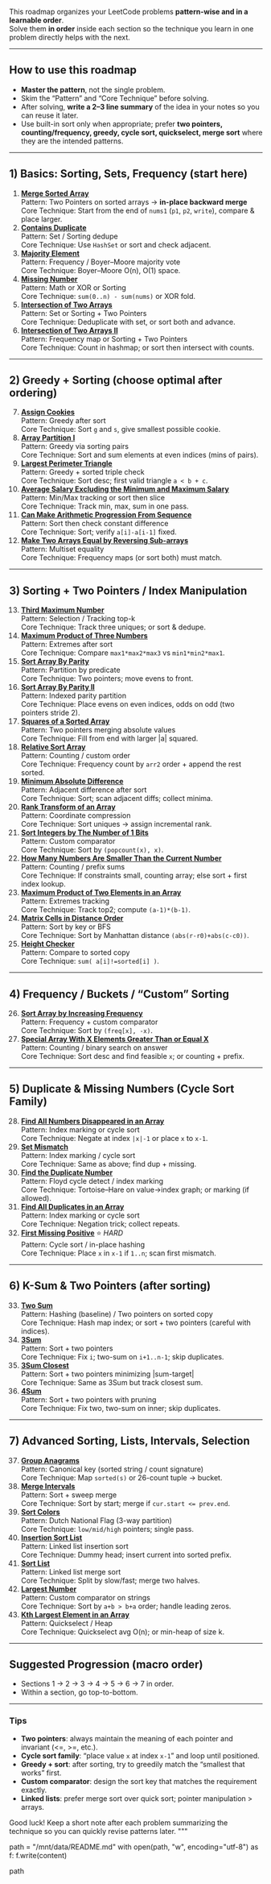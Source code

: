 

This roadmap organizes your LeetCode problems **pattern-wise and in a learnable order**.  
Solve them **in order** inside each section so the technique you learn in one problem directly helps with the next.

---

## How to use this roadmap
- **Master the pattern**, not the single problem.
- Skim the “Pattern” and “Core Technique” before solving.
- After solving, **write a 2–3 line summary** of the idea in your notes so you can reuse it later.
- Use built-in sort only when appropriate; prefer **two pointers, counting/frequency, greedy, cycle sort, quickselect, merge sort** where they are the intended patterns.

---

## 1) Basics: Sorting, Sets, Frequency (start here)
1. **[Merge Sorted Array](https://leetcode.com/problems/merge-sorted-array/)**  
   Pattern: Two Pointers on sorted arrays → **in-place backward merge**  
   Core Technique: Start from the end of `nums1` (`p1`, `p2`, `write`), compare & place larger.
2. **[Contains Duplicate](https://leetcode.com/problems/contains-duplicate/)**  
   Pattern: Set / Sorting dedupe  
   Core Technique: Use `HashSet` or sort and check adjacent.
3. **[Majority Element](https://leetcode.com/problems/majority-element/)**  
   Pattern: Frequency / Boyer–Moore majority vote  
   Core Technique: Boyer–Moore O(n), O(1) space.
4. **[Missing Number](https://leetcode.com/problems/missing-number/)**  
   Pattern: Math or XOR or Sorting  
   Core Technique: `sum(0..n) - sum(nums)` or XOR fold.
5. **[Intersection of Two Arrays](https://leetcode.com/problems/intersection-of-two-arrays/)**  
   Pattern: Set or Sorting + Two Pointers  
   Core Technique: Deduplicate with set, or sort both and advance.
6. **[Intersection of Two Arrays II](https://leetcode.com/problems/intersection-of-two-arrays-ii/)**  
   Pattern: Frequency map or Sorting + Two Pointers  
   Core Technique: Count in hashmap; or sort then intersect with counts.

---

## 2) Greedy + Sorting (choose optimal after ordering)
7. **[Assign Cookies](https://leetcode.com/problems/assign-cookies/)**  
   Pattern: Greedy after sort  
   Core Technique: Sort `g` and `s`, give smallest possible cookie.
8. **[Array Partition I](https://leetcode.com/problems/array-partition-i/)**  
   Pattern: Greedy via sorting pairs  
   Core Technique: Sort and sum elements at even indices (mins of pairs).
9. **[Largest Perimeter Triangle](https://leetcode.com/problems/largest-perimeter-triangle/)**  
   Pattern: Greedy + sorted triple check  
   Core Technique: Sort desc; first valid triangle `a < b + c`.
10. **[Average Salary Excluding the Minimum and Maximum Salary](https://leetcode.com/problems/average-salary-excluding-the-minimum-and-maximum-salary/)**  
    Pattern: Min/Max tracking or sort then slice  
    Core Technique: Track min, max, sum in one pass.
11. **[Can Make Arithmetic Progression From Sequence](https://leetcode.com/problems/can-make-arithmetic-progression-from-sequence/)**  
    Pattern: Sort then check constant difference  
    Core Technique: Sort; verify `a[i]-a[i-1]` fixed.
12. **[Make Two Arrays Equal by Reversing Sub-arrays](https://leetcode.com/problems/make-two-arrays-equal-by-reversing-sub-arrays/)**  
    Pattern: Multiset equality  
    Core Technique: Frequency maps (or sort both) must match.

---

## 3) Sorting + Two Pointers / Index Manipulation
13. **[Third Maximum Number](https://leetcode.com/problems/third-maximum-number/)**  
    Pattern: Selection / Tracking top-k  
    Core Technique: Track three uniques; or sort & dedupe.
14. **[Maximum Product of Three Numbers](https://leetcode.com/problems/maximum-product-of-three-numbers/)**  
    Pattern: Extremes after sort  
    Core Technique: Compare `max1*max2*max3` vs `min1*min2*max1`.
15. **[Sort Array By Parity](https://leetcode.com/problems/sort-array-by-parity/)**  
    Pattern: Partition by predicate  
    Core Technique: Two pointers; move evens to front.
16. **[Sort Array By Parity II](https://leetcode.com/problems/sort-array-by-parity-ii/)**  
    Pattern: Indexed parity partition  
    Core Technique: Place evens on even indices, odds on odd (two pointers stride 2).
17. **[Squares of a Sorted Array](https://leetcode.com/problems/squares-of-a-sorted-array/)**  
    Pattern: Two pointers merging absolute values  
    Core Technique: Fill from end with larger |a| squared.
18. **[Relative Sort Array](https://leetcode.com/problems/relative-sort-array/)**  
    Pattern: Counting / custom order  
    Core Technique: Frequency count by `arr2` order + append the rest sorted.
19. **[Minimum Absolute Difference](https://leetcode.com/problems/minimum-absolute-difference/)**  
    Pattern: Adjacent difference after sort  
    Core Technique: Sort; scan adjacent diffs; collect minima.
20. **[Rank Transform of an Array](https://leetcode.com/problems/rank-transform-of-an-array/)**  
    Pattern: Coordinate compression  
    Core Technique: Sort uniques → assign incremental rank.
21. **[Sort Integers by The Number of 1 Bits](https://leetcode.com/problems/sort-integers-by-the-number-of-1-bits/)**  
    Pattern: Custom comparator  
    Core Technique: Sort by `(popcount(x), x)`.
22. **[How Many Numbers Are Smaller Than the Current Number](https://leetcode.com/problems/how-many-numbers-are-smaller-than-the-current-number/)**  
    Pattern: Counting / prefix sums  
    Core Technique: If constraints small, counting array; else sort + first index lookup.
23. **[Maximum Product of Two Elements in an Array](https://leetcode.com/problems/maximum-product-of-two-elements-in-an-array/)**  
    Pattern: Extremes tracking  
    Core Technique: Track top2; compute `(a-1)*(b-1)`.
24. **[Matrix Cells in Distance Order](https://leetcode.com/problems/matrix-cells-in-distance-order/)**  
    Pattern: Sort by key or BFS  
    Core Technique: Sort by Manhattan distance `(abs(r-r0)+abs(c-c0))`.
25. **[Height Checker](https://leetcode.com/problems/height-checker/)**  
    Pattern: Compare to sorted copy  
    Core Technique: `sum( a[i]!=sorted[i] )`.

---

## 4) Frequency / Buckets / “Custom” Sorting
26. **[Sort Array by Increasing Frequency](https://leetcode.com/problems/sort-array-by-increasing-frequency/)**  
    Pattern: Frequency + custom comparator  
    Core Technique: Sort by `(freq[x], -x)`.
27. **[Special Array With X Elements Greater Than or Equal X](https://leetcode.com/problems/special-array-with-x-elements-greater-than-or-equal-x/)**  
    Pattern: Counting / binary search on answer  
    Core Technique: Sort desc and find feasible `x`; or counting + prefix.

---

## 5) Duplicate & Missing Numbers (Cycle Sort Family)
28. **[Find All Numbers Disappeared in an Array](https://leetcode.com/problems/find-all-numbers-disappeared-in-an-array/)**  
    Pattern: Index marking or cycle sort  
    Core Technique: Negate at index `|x|-1` or place `x` to `x-1`.
29. **[Set Mismatch](https://leetcode.com/problems/set-mismatch/)**  
    Pattern: Index marking / cycle sort  
    Core Technique: Same as above; find dup + missing.
30. **[Find the Duplicate Number](https://leetcode.com/problems/find-the-duplicate-number/)**  
    Pattern: Floyd cycle detect / index marking  
    Core Technique: Tortoise–Hare on value→index graph; or marking (if allowed).
31. **[Find All Duplicates in an Array](https://leetcode.com/problems/find-all-duplicates-in-an-array/)**  
    Pattern: Index marking or cycle sort  
    Core Technique: Negation trick; collect repeats.
32. **[First Missing Positive](https://leetcode.com/problems/first-missing-positive/)** ⭐ *HARD*  
    Pattern: Cycle sort / in-place hashing  
    Core Technique: Place `x` in `x-1` if `1..n`; scan first mismatch.

---

## 6) K-Sum & Two Pointers (after sorting)
33. **[Two Sum](https://leetcode.com/problems/two-sum/)**  
    Pattern: Hashing (baseline) / Two pointers on sorted copy  
    Core Technique: Hash map index; or sort + two pointers (careful with indices).
34. **[3Sum](https://leetcode.com/problems/3sum/)**  
    Pattern: Sort + two pointers  
    Core Technique: Fix `i`; two-sum on `i+1..n-1`; skip duplicates.
35. **[3Sum Closest](https://leetcode.com/problems/3sum-closest/)**  
    Pattern: Sort + two pointers minimizing |sum-target|  
    Core Technique: Same as 3Sum but track closest sum.
36. **[4Sum](https://leetcode.com/problems/4sum/)**  
    Pattern: Sort + two pointers with pruning  
    Core Technique: Fix two, two-sum on inner; skip duplicates.

---

## 7) Advanced Sorting, Lists, Intervals, Selection
37. **[Group Anagrams](https://leetcode.com/problems/group-anagrams/)**  
    Pattern: Canonical key (sorted string / count signature)  
    Core Technique: Map `sorted(s)` or 26-count tuple → bucket.
38. **[Merge Intervals](https://leetcode.com/problems/merge-intervals/)**  
    Pattern: Sort + sweep merge  
    Core Technique: Sort by start; merge if `cur.start <= prev.end`.
39. **[Sort Colors](https://leetcode.com/problems/sort-colors/)**  
    Pattern: Dutch National Flag (3-way partition)  
    Core Technique: `low/mid/high` pointers; single pass.
40. **[Insertion Sort List](https://leetcode.com/problems/insertion-sort-list/)**  
    Pattern: Linked list insertion sort  
    Core Technique: Dummy head; insert current into sorted prefix.
41. **[Sort List](https://leetcode.com/problems/sort-list/)**  
    Pattern: Linked list merge sort  
    Core Technique: Split by slow/fast; merge two halves.
42. **[Largest Number](https://leetcode.com/problems/largest-number/)**  
    Pattern: Custom comparator on strings  
    Core Technique: Sort by `a+b > b+a` order; handle leading zeros.
43. **[Kth Largest Element in an Array](https://leetcode.com/problems/kth-largest-element-in-an-array/)**  
    Pattern: Quickselect / Heap  
    Core Technique: Quickselect avg O(n); or min-heap of size k.

---

## Suggested Progression (macro order)
- Sections 1 → 2 → 3 → 4 → 5 → 6 → 7 in order.
- Within a section, go top-to-bottom.

---

### Tips
- **Two pointers**: always maintain the meaning of each pointer and invariant (<=, >=, etc.).
- **Cycle sort family**: “place value `x` at index `x-1`” and loop until positioned.
- **Greedy + sort**: after sorting, try to greedily match the “smallest that works” first.
- **Custom comparator**: design the sort key that matches the requirement exactly.
- **Linked lists**: prefer merge sort over quick sort; pointer manipulation > arrays.

Good luck! Keep a short note after each problem summarizing the technique so you can quickly revise patterns later.
"""

path = "/mnt/data/README.md"
with open(path, "w", encoding="utf-8") as f:
    f.write(content)

path
